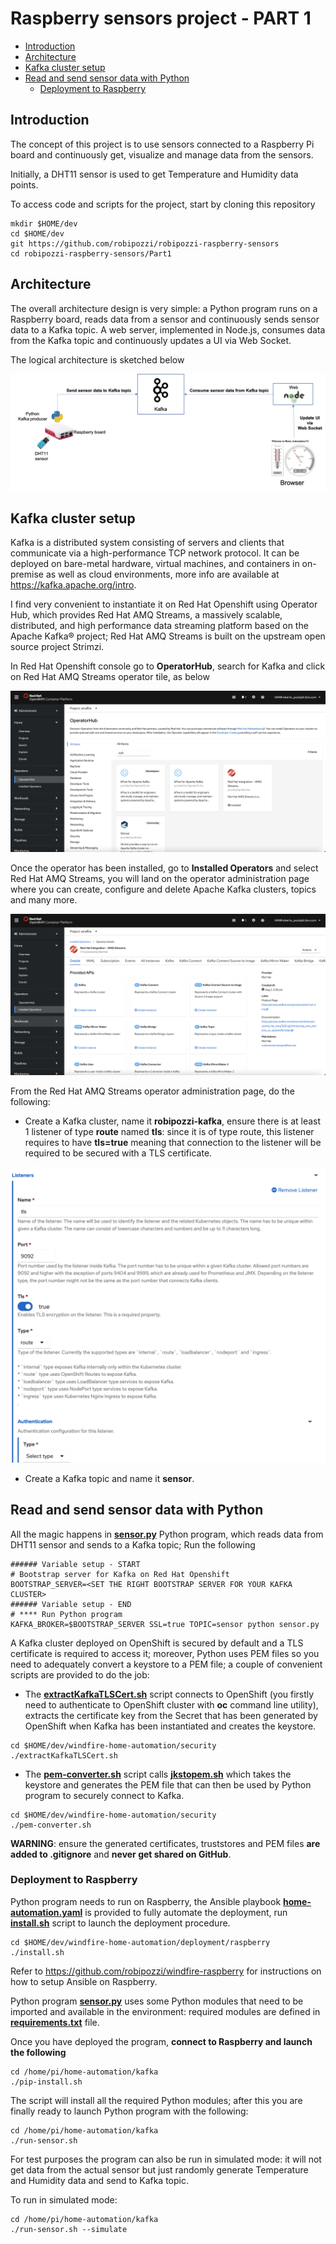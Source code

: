 # Raspberry sensors project - PART 1
- [Introduction](#introduction)
- [Architecture](#architecture)
- [Kafka cluster setup](#kafka-cluster-setup)
- [Read and send sensor data with Python](#read-and-send-sensor-data-with-python)
	- [Deployment to Raspberry](#deployment-to-raspberry)

## Introduction
The concept of this project is to use sensors connected to a Raspberry Pi board and continuously get, visualize and manage data from the sensors.

Initially, a DHT11 sensor is used to get Temperature and Humidity data points.

To access code and scripts for the project, start by cloning this repository 
```
mkdir $HOME/dev
cd $HOME/dev
git https://github.com/robipozzi/robipozzi-raspberry-sensors 
cd robipozzi-raspberry-sensors/Part1
```

## Architecture
The overall architecture design is very simple: a Python program runs on a Raspberry board, reads data from a sensor and continuously sends sensor data to a Kafka topic. A web server, implemented in Node.js, consumes data from the Kafka topic and continuously updates a UI via Web Socket.

The logical architecture is sketched below

![](../images/architecture.png)


## Kafka cluster setup
Kafka is a distributed system consisting of servers and clients that communicate via a high-performance TCP network protocol. It can be deployed on bare-metal hardware, virtual machines, and containers in on-premise as well as cloud environments, more info are available at https://kafka.apache.org/intro.

I find very convenient to instantiate it on Red Hat Openshift using Operator Hub, which provides Red Hat AMQ Streams, a massively scalable, distributed, and high performance data streaming platform based on the Apache Kafka® project; Red Hat AMQ Streams is built on the upstream open source project Strimzi.

In Red Hat Openshift console go to **OperatorHub**, search for Kafka and click on Red Hat AMQ Streams operator tile, as below

![](images/operator-hub.png)

Once the operator has been installed, go to **Installed Operators** and select Red Hat AMQ Streams, you will land on the operator administration page where you can create, configure and delete Apache Kafka clusters, topics and many more.

![](images/installed-operators.png)

From the Red Hat AMQ Streams operator administration page, do the following:

* Create a Kafka cluster, name it **robipozzi-kafka**, ensure there is at least 1 listener of type **route** named **tls**: since it is of type route, this listener requires to have **tls=true** meaning that connection to the listener will be required to be secured with a TLS certificate.

![](images/kafka-listener.png)

* Create a Kafka topic and name it **sensor**.

## Read and send sensor data with Python
All the magic happens in **[sensor.py](kafka/sensor.py)** Python program, which reads data from DHT11 sensor and sends to a Kafka topic; 
Run the following
```
###### Variable setup - START
# Bootstrap server for Kafka on Red Hat Openshift
BOOTSTRAP_SERVER=<SET THE RIGHT BOOTSTRAP SERVER FOR YOUR KAFKA CLUSTER>
###### Variable setup - END
# **** Run Python program
KAFKA_BROKER=$BOOTSTRAP_SERVER SSL=true TOPIC=sensor python sensor.py
```

A Kafka cluster deployed on OpenShift is secured by default and a TLS certificate is required to access it; moreover, Python uses PEM files so you need to adequately convert a keystore to a PEM file; a couple of convenient scripts are provided to do the job:

* The **[extractKafkaTLSCert.sh](security/extractKafkaTLSCert.sh)** script connects to OpenShift (you firstly need to authenticate to OpenShift cluster with **oc** command line utility), extracts the certificate key from the Secret that has been generated by OpenShift when Kafka has been instantiated and creates the keystore.
```
cd $HOME/dev/windfire-home-automation/security
./extractKafkaTLSCert.sh
```

* The **[pem-converter.sh](security/pem-converter.sh)** script calls **[jkstopem.sh](security/jkstopem.sh)** which takes the keystore and generates the PEM file that can then be used by Python program to securely connect to Kafka.
```
cd $HOME/dev/windfire-home-automation/security
./pem-converter.sh
```
**WARNING**: ensure the generated certificates, truststores and PEM files **are added to .gitignore** and **never get shared on GitHub**.

### Deployment to Raspberry
Python program needs to run on Raspberry, the Ansible playbook **[home-automation.yaml](deployment/raspberry/home-automation.yaml)** is provided to fully automate the deployment, run **[install.sh](deployment/raspberry/install.sh)** script to launch the deployment procedure.
```
cd $HOME/dev/windfire-home-automation/deployment/raspberry
./install.sh
```
Refer to https://github.com/robipozzi/windfire-raspberry for instructions on how to setup Ansible on Raspberry.

Python program **[sensor.py](kafka/sensor.py)** uses some Python modules that need to be imported and available in the environment: required modules are defined in **[requirements.txt](kafka/requirements.txt)** file.

Once you have deployed the program, **connect to Raspberry and launch the following**
```
cd /home/pi/home-automation/kafka
./pip-install.sh
```
The script will install all the required Python modules; after this you are finally ready to launch Python program with the following:
```
cd /home/pi/home-automation/kafka
./run-sensor.sh
```
For test purposes the program can also be run in simulated mode: it will not get data from the actual sensor but just randomly generate Temperature and Humidity data and send to Kafka topic. 

To run in simulated mode:
```
cd /home/pi/home-automation/kafka
./run-sensor.sh --simulate
```
